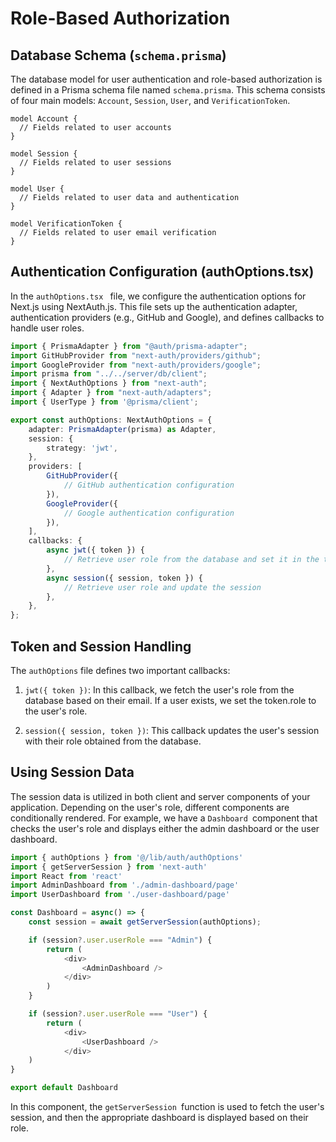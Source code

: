 # Role-Based Authorization

## Database Schema (`schema.prisma`)

The database model for user authentication and role-based authorization is defined in a Prisma schema file named `schema.prisma`. This schema consists of four main models: `Account`, `Session`, `User`, and `VerificationToken`.

```prisma
model Account {
  // Fields related to user accounts
}

model Session {
  // Fields related to user sessions
}

model User {
  // Fields related to user data and authentication
}

model VerificationToken {
  // Fields related to user email verification
}
```

## Authentication Configuration (authOptions.tsx)
In the `authOptions.tsx ` file, we configure the authentication options for Next.js using NextAuth.js. This file sets up the authentication adapter, authentication providers (e.g., GitHub and Google), and defines callbacks to handle user roles.

```typescript
import { PrismaAdapter } from "@auth/prisma-adapter";
import GitHubProvider from "next-auth/providers/github";
import GoogleProvider from "next-auth/providers/google";
import prisma from "../../server/db/client";
import { NextAuthOptions } from "next-auth";
import { Adapter } from "next-auth/adapters";
import { UserType } from '@prisma/client';

export const authOptions: NextAuthOptions = {
    adapter: PrismaAdapter(prisma) as Adapter,
    session: {
        strategy: 'jwt',
    },
    providers: [
        GitHubProvider({
            // GitHub authentication configuration
        }),
        GoogleProvider({
            // Google authentication configuration
        }),
    ],
    callbacks: {
        async jwt({ token }) {
            // Retrieve user role from the database and set it in the token
        },
        async session({ session, token }) {
            // Retrieve user role and update the session
        },
    },
};
```

## Token and Session Handling
The `authOptions` file defines two important callbacks:
1. `jwt({ token })`: In this callback, we fetch the user's role from the database based on their email. If a user exists, we set the token.role to the user's role.

2. `session({ session, token })`: This callback updates the user's session with their role obtained from the database.

## Using Session Data
The session data is utilized in both client and server components of your application. Depending on the user's role, different components are conditionally rendered. For example, we have a `Dashboard `component that checks the user's role and displays either the admin dashboard or the user dashboard.

```typescript
import { authOptions } from '@/lib/auth/authOptions'
import { getServerSession } from 'next-auth'
import React from 'react'
import AdminDashboard from './admin-dashboard/page'
import UserDashboard from './user-dashboard/page'

const Dashboard = async() => {
    const session = await getServerSession(authOptions);

    if (session?.user.userRole === "Admin") {
        return (
            <div>
                <AdminDashboard />
            </div>
        )
    }

    if (session?.user.userRole === "User") {
        return (
            <div>
                <UserDashboard />
            </div>
    )
}

export default Dashboard
```
In this component, the `getServerSession `function is used to fetch the user's session, and then the appropriate dashboard is displayed based on their role.